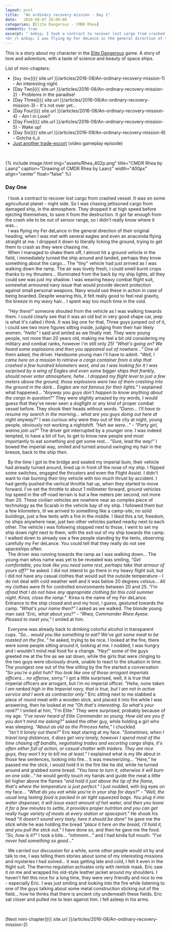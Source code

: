 ```yaml
---
layout: post
title:  "An ordinary recovery mission - Day 1"
date:   2016-08-07 20:00:00
categories: [Elite Dangerous - CMDR Rhea]
comments: true
excerpt: " &nbsp; I took a contract to recover lost cargo from crashed vessel. It was on some agricultural planet - night side. So I was chasing jettisoned cargo from damaged ship, in the atmosphere. They dropped it at high speed before ejecting themselves, to save it from the destruction. It got far enough from the crash site to be out of sensor range, so i didn't really know where it was...
<br /> &nbsp; I was flying my Fer deLance in the general direction of their original heading, when I was met with several eagles and even an anaconda flying straight at me. I dropped it down to literally licking the ground, trying to get them to crash as they were chasing me."
---
```

This is a story about my character in the [Elite Dangerous](https://www.youtube.com/watch?v=yEjNmKpVAgc) game. A story of love and adventure, with a taste of science and beauty of space ships.

List of mini-chapters:
* [`Day One`]({{ site.url }}/articles/2016-08/An-ordinary-recovery-mission-1) - An interesting night.
* [Day Two]({{ site.url }}/articles/2016-08/An-ordinary-recovery-mission-2) - Problems in the paradise!
* [Day Three]({{ site.url }}/articles/2016-08/An-ordinary-recovery-mission-3) - It's not over yet...
* [Day Four]({{ site.url }}/articles/2016-08/An-ordinary-recovery-mission-4) - Am I in Love?
* [Day Five]({{ site.url }}/articles/2016-09/An-ordinary-recovery-mission-5) - Wake up!
* [Day Six]({{ site.url }}/articles/2016-09/An-ordinary-recovery-mission-6) - Gotcha ò\_ó
* [Just another trade-escort](https://www.youtube.com/watch?v=O3zY_zafRLQ) (video gameplay episode)

&nbsp;

{% include image.html
  img="assets/Rhea_402p.png"
  title="CMDR Rhea by Laanz"
  caption="Drawing of CMDR Rhea by Laanz"
  width="400px"
  align="center"
  float="false"
%}

### Day One

 &nbsp; I took a contract to recover lost cargo from crashed vessel. It was on some agricultural planet - night side. So I was chasing jettisoned cargo from damaged ship, in the atmosphere. They dropped it at high speed before ejecting themselves, to save it from the destruction. It got far enough from the crash site to be out of sensor range, so i didn't really know where it was...
<br /> &nbsp; I was flying my Fer deLance in the general direction of their original heading, when I was met with several eagles and even an anaconda flying straight at me. I dropped it down to literally licking the ground, trying to get them to crash as they were chasing me.
<br /> &nbsp; When I managed to shake them off, I almost hit a ground vehicle in the field, i immediately turned the ship around and landed, perhaps they know something about the cargo... The "tiny" vehicle had just arrived as I was walking down the ramp. The air was lovely fresh, i could smell burnt crops thanks to my thrusters... Illuminated from the back by my ship lights, all they could see was just my shadow. I was wearing heavy combat flight suit, somewhat armoured navy issue that would provide decent protection against small personal weapons. Navy would use these in action in case of being boarded. Despite wearing this, it felt really good to feel real gravity, the breeze in my wavy hair... I spent way too much time in the void.

 &nbsp; _"Hey there!"_ someone shouted from the vehicle as I was walking towards them. I could clearly see that it was an old but in very good shape car, jeep is what it's called i think. It was big one for that, Three guys jumped out of it, i could see two more figures sitting inside, judging from their hair likely women. _"Hello"_ I said and smiled as we finally met. They were young people, not more than 20 years old, making me feel a bit old considering my military and combat ranks, however i'm still only 25! _"What's going on? We heard some explosions and then you appeared out of nowhere..."_ One of them asked, the driver. Handsome young man i'll have to admit. _"Well, I came here on a mission to retrieve a cargo container from a ship that crashed a few hundred kilometers west, and as I was looking for it I was surprised by a wing of Eagles and even some bigger ships that frankly, should never enter atmosphere, hehe.. I dropped my flight level to just a few meters above the ground, those explosions were two of them crashing into the ground in the dark... Eagles are not famous for their lights."_ I explained what happened... _"Anyway you guys don't happen to know anything about the cargo in question?"_ They were slightly amazed by my words, I would guess that they've never seen a dogfight or any kind of proper combat vessel before. They shook their heads without words. _"Damn... I'll have to resume my search in the morning... what are you guys doing out here at night anyway?"_ I was curious why were they out of the city at night, young people, obviously not working a nightshift. _"Heh we were..."_ - _"Party girl, wanna join us?"_ The driver got interrupted by a younger one. I was indeed tempted, to have a bit of fun, to get to know new people and most importantly to eat something and get some rest... _"Sure, lead the way!"_ I bowed the imperial way, smiled and turned around swinging my hair in the breeze, back to the ship then.

 &nbsp; By the time I got to the bridge and seated my imperial bum, their vehicle had already turned around, lined up in front of the nose of my ship. I flipped some switches, engaged the thrusters and even the Flight Assist. I didn't want to risk burning their tiny vehicle with too much thrust by accident. I had gently pushed the vertical throttle hat up, when they started to move forward. I've set the throttle to about 1 millimeter forward, ground vehicles top speed in the off-road terrain is but a few meters per second, not more than 20. These civilian vehicles are nowhere near as complex piece of technology as the Scarab in the vehicle bay of my ship. I followed them but a few kilometers, til we arrived to something like a camp-site, no solid buildings, just a few tents with a fire in the middle. I liked this a lot, freedom, no ships anywhere near, just two other vehicles parked nearby next to each other. The vehicle i was following stopped next to those, I went to set my ship down right next to them, with the exit out of my ship towards the camp. I walked down to already see a few people standing by the tents, observing carefully my Fer deLance. You could tell that they really do not see spaceships often.
<br /> &nbsp; The driver was running towards the ramp as I was walking down... The young man whos name was yet to be revealed was smiling, _"Get comfortable, you look like you need some rest, perhaps take that armour of yours off?"_ he asked. I did not intend to go there in my heavy flight suit, but I did not have any casual clothes that would suit the outside temperature - I do not deal with cold weather well and it was below 20 degrees celsius... All my clothes were fit for controlled environments between 20 and 25. _"I'm afraid that I do not have any appropriate clothing for this cold summer night. Kirea, close the ramp."_  Kirea is the name of my Fer deLance. Entrance to the ship closed and and my host, i guess, gestured towards the camp. _"What's your name then?"_ I asked as we walked. The blonde young man said _"Eric, what about you?"_ - _"Rhea, Commander Rhea Ayase. Pleased to meet you,"_ I smiled at him.

 &nbsp; Everyone was already back to drinking colorful alcohol in transparent cups. _"So... would you like something to eat? We've got some meat to be roasted on the fire.."_ he asked, trying to be nice. I looked at the fire, there were some people sitting around it, looking at me. I nodded, I was hungry and i wouldn't mind real food for a change. _"Hey!"_ some of the guys greeted me at the fire as we sat down, while the girls that were clinging to the two guys were obviously drunk, unable to react to the situation in time. The youngest one out of the few sitting by the fire started a conversation _"So you're a pilot huh? You look like one of those arrogant imperials officers... no offense, sorry."_ I got a little surprised, well, it is true that imperial officers are arrogant, but i'm no imperial officer. _"Hehe, none taken. I am ranked high in the Imperial navy, that is true, but I am not in active service and I work as contractor only."_ Eric sitting next to me stabbed a piece of round meat with a wooden stick, and placed it into fire while I was answering, then he looked at me _"Oh that's interesting. So what's your rank?"_ I smiled at him, "I'm Elite." They were surprised, probably because of my age. _"I've never heard of Elite Commander so young. How old are you if you don't mind me asking?"_ asked the other guy, while holding a girl who was sleeping. _"About as old as the Princess hehe,"_ I chuckled.
<br /> &nbsp; _"Isn't it lonely out there?"_ Eric kept staring at my face. _"Sometimes, when I travel long distances, it does get very lonely, however I spend most of the time chasing off bandits, negotiating trades and escorting cargo ships, it's often either full of action, or casual chatter with traders. They are nice guys, they won't try to kill me at least."_ I explained what is my life about in those few sentences, looking into fire... it was mesmerizing... _"Here,"_ he passed me the stick, i would hold it in the fire like he did, while he turned around and grabbed some bread. _"You have to turn it, otherwise it will burn on one side..."_ he would gently touch my hands and guide the meat a little bit higher above the flames _"and hold it just above the tip of the flame, that's where the temperature is just perfect."_ I just nodded, with big eyes on my face... _"What do you eat while you're in your ship for days?"_ - _"Well, the usual long lasting food is packed in air tight squeezed bags. You plug it into water dispenser, it will issue exact amount of hot water, and then you leave it for a few minutes to settle, it provides proper nutrition and you can get really huge variety of meals at every station or spaceport."_ He shook his head _"It doesn't sound very tasty, here it should be done"_ he gave me the stick while he was holding the bread _"place it here on the bread, i'll hold it, and you pull the stick out."_ I have done so, and then he gave me the food. _"So, how is it?"_ I took a bite... _"mhmmm..."_ and I had kinda full mouth. _"I've never had something so good..."_

 &nbsp; We carried our discussion for a while, some other people would sit by and talk to me, I was telling them stories about some of my interesting missions and mysteries I had solved... it was getting late and cold, I felt it even in the flight suit. The thermo regulation activates only with remlok mask. Eric saw it on me and wrapped his old-style leather jacket around my shoulders. I haven't felt this nice for a long time, they were very friendly and nice to me - especially Eric. I was just smiling and looking into the fire while listening to one of the guys talking about some metal construction sticking out of the field... how he thinks that there is ancient city underneath these fields. Eric sat closer and pulled me to lean against him. I fell asleep in his arms.

&nbsp;

[Next mini-chapter]({{ site.url }}/articles/2016-08/An-ordinary-recovery-mission-2)
